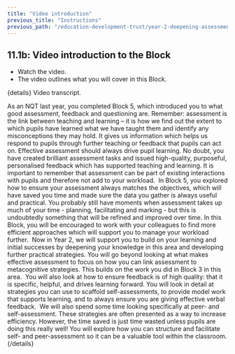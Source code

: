 ```yaml
---
title: "Video introduction"
previous_title: "Instructions"
previous_path: "/education-development-trust/year-2-deepening-assessment-feedback-and-questioning/intro-ect-instructions"
---
```


## 11.1b: Video introduction to the Block

- Watch the video.
- The video outlines what you will cover in this Block.

{details}
Video transcript.

<span style="font-weight: 400;">
  As an NQT last year, you completed Block 5, which introduced you to what good
  assessment, feedback and questioning are.
</span>
<span style="font-weight: 400;">Remember: </span>
<span style="font-weight: 400;">
  assessment is the link between teaching and learning – it is how we find out
  the extent to which pupils have learned what we have taught them and identify
  any misconceptions they may hold. It gives us information which helps us
  respond to pupils through further teaching or feedback that pupils can act on.
  Effective assessment should always drive pupil learning.
</span>

<span style="font-weight: 400;">
  No doubt, you have created brilliant assessment tasks and issued high-quality,
  purposeful, personalised feedback which has supported teaching and learning.
</span>

<span style="font-weight: 400;">
  It is important to remember that assessment can be part of existing
  interactions with pupils and therefore not add to your workload.  In Block 5,
  you explored how to ensure your assessment always matches the objectives,
  which will have saved you time and made sure the data you gather is always
  useful and practical. You probably still have moments when assessment takes up
  much of your time - planning, facilitating and marking - but this is
  undoubtedly something that will be refined and improved over time. In this
  Block, you will be encouraged to work with your colleagues to find more
  efficient approaches which will support you to manage your workload further. 
</span>

<span style="font-weight: 400;">
  Now in Year 2, we will support you to build on your learning and initial
  successes by deepening your knowledge in this area and developing further
  practical strategies. You will go beyond looking at what makes effective
  assessment to focus on how you can link assessment to metacognitive
  strategies. This builds on the work you did in Block 3 in this area. 
</span>

<span style="font-weight: 400;">
  You will also look at how to ensure feedback is of high quality: that it is
  specific, helpful, and drives learning forward. You will look in detail at
  strategies you can use to scaffold self-assessments, to provide model work
  that supports learning, and to always ensure you are giving effective verbal
  feedback. 
</span>

<span style="font-weight: 400;">
  We will also spend some time looking specifically at peer- and
  self-assessment. These strategies are often presented as a way to increase
  efficiency. However, the time saved is just time wasted unless pupils are
  doing this really well! You will explore how you can structure and facilitate
  self- and peer-assessment so it can be a valuable tool within the classroom.
</span>
 {/details}
